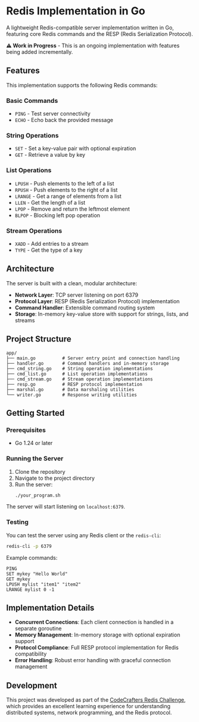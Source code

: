 # Redis Implementation in Go

A lightweight Redis-compatible server implementation written in Go, featuring core Redis commands and the RESP (Redis Serialization Protocol).

**⚠️ Work in Progress** - This is an ongoing implementation with features being added incrementally.

## Features

This implementation supports the following Redis commands:

### Basic Commands
- `PING` - Test server connectivity
- `ECHO` - Echo back the provided message

### String Operations
- `SET` - Set a key-value pair with optional expiration
- `GET` - Retrieve a value by key

### List Operations
- `LPUSH` - Push elements to the left of a list
- `RPUSH` - Push elements to the right of a list
- `LRANGE` - Get a range of elements from a list
- `LLEN` - Get the length of a list
- `LPOP` - Remove and return the leftmost element
- `BLPOP` - Blocking left pop operation

### Stream Operations
- `XADD` - Add entries to a stream
- `TYPE` - Get the type of a key

## Architecture

The server is built with a clean, modular architecture:

- **Network Layer**: TCP server listening on port 6379
- **Protocol Layer**: RESP (Redis Serialization Protocol) implementation
- **Command Handler**: Extensible command routing system
- **Storage**: In-memory key-value store with support for strings, lists, and streams

## Project Structure

```
app/
├── main.go          # Server entry point and connection handling
├── handler.go       # Command handlers and in-memory storage
├── cmd_string.go    # String operation implementations
├── cmd_list.go      # List operation implementations
├── cmd_stream.go    # Stream operation implementations
├── resp.go          # RESP protocol implementation
├── marshal.go       # Data marshaling utilities
└── writer.go        # Response writing utilities
```

## Getting Started

### Prerequisites
- Go 1.24 or later

### Running the Server

1. Clone the repository
2. Navigate to the project directory
3. Run the server:
   ```bash
   ./your_program.sh
   ```

The server will start listening on `localhost:6379`.

### Testing

You can test the server using any Redis client or the `redis-cli`:

```bash
redis-cli -p 6379
```

Example commands:
```redis
PING
SET mykey "Hello World"
GET mykey
LPUSH mylist "item1" "item2"
LRANGE mylist 0 -1
```

## Implementation Details

- **Concurrent Connections**: Each client connection is handled in a separate goroutine
- **Memory Management**: In-memory storage with optional expiration support
- **Protocol Compliance**: Full RESP protocol implementation for Redis compatibility
- **Error Handling**: Robust error handling with graceful connection management

## Development

This project was developed as part of the [CodeCrafters Redis Challenge](https://codecrafters.io/challenges/redis), which provides an excellent learning experience for understanding distributed systems, network programming, and the Redis protocol.
